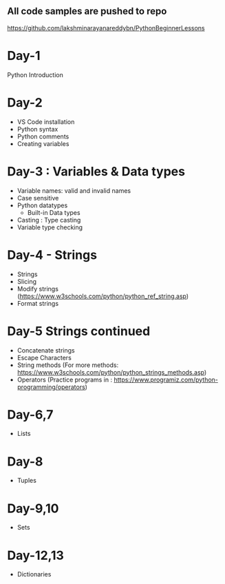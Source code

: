 ## All code samples are pushed to repo
https://github.com/lakshminarayanareddybn/PythonBeginnerLessons

# Day-1
Python Introduction

# Day-2
- VS Code installation
- Python syntax
- Python comments
- Creating variables

# Day-3 : Variables & Data types
- Variable names: valid and invalid names
- Case sensitive
- Python datatypes
    - Built-in Data types
- Casting : Type casting
- Variable type checking

# Day-4 - Strings
- Strings
- Slicing
- Modify strings (https://www.w3schools.com/python/python_ref_string.asp)
- Format strings

# Day-5 Strings continued
- Concatenate strings
- Escape Characters
- String methods (For more methods: https://www.w3schools.com/python/python_strings_methods.asp)
- Operators (Practice programs in : https://www.programiz.com/python-programming/operators)

# Day-6,7
- Lists

# Day-8
- Tuples

# Day-9,10
- Sets

# Day-12,13
- Dictionaries



